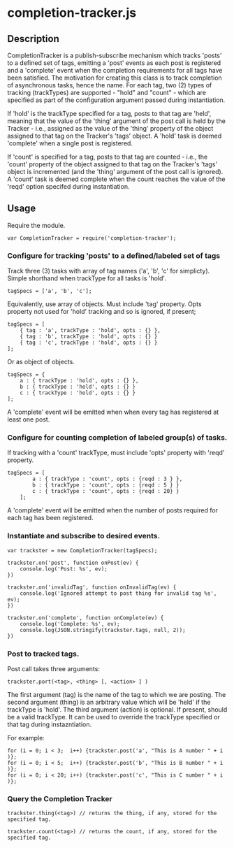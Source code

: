 # completion-tracker.js

## Description

CompletionTracker is a publish-subscribe mechanism which tracks
'posts' to a defined set of tags, emitting a 'post' events as each
post is registered and a 'complete' event when the completion
requirements for all tags have been satisfied.  The motivation for
creating this class is to track completion of asynchronous tasks,
hence the name.  For each tag, two (2) types of tracking (trackTypes)
are supported - "hold" and "count" - which are specified as part of
the configuration argument passed during instantiation.

If 'hold' is the trackType specified for a tag, posts to that tag are
'held', meaning that the value of the 'thing' argument of the post
call is held by the Tracker - i.e., assigned as the value of the
'thing' property of the object assigned to that tag on the Tracker's
'tags' object.  A 'hold' task is deemed 'complete' when a single post
is registered.

If 'count' is specified for a tag, posts to that tag are counted -
i.e., the 'count' property of the object assigned to that tag on the
Tracker's 'tags' object is incremented (and the 'thing' argument of
the post call is ignored).  A 'count' task is deemed complete when the
count reaches the value of the 'reqd' option specifed during
instantiation.

## Usage

Require the module.

    var CompletionTracker = require('completion-tracker');


### Configure for tracking 'posts' to a defined/labeled set of tags

Track three (3) tasks with array of tag names ('a', 'b', 'c' for
simplicty).  Simple shorthand when trackType for all tasks is 'hold'.

    tagSpecs = ['a', 'b', 'c'];

Equivalently, use array of objects.  Must include 'tag' property. Opts
property not used for 'hold' tracking and so is ignored, if present;

    tagSpecs = [
        { tag : 'a', trackType : 'hold', opts : {} },
        { tag : 'b', trackType : 'hold', opts : {} }
        { tag : 'c', trackType : 'hold', opts : {} }
    ];

Or as object of objects.

    tagSpecs = {
        a : { trackType : 'hold', opts : {} },
        b : { trackType : 'hold', opts : {} }
        c : { trackType : 'hold', opts : {} }
    ];

A 'complete' event will be emitted when when every tag has registered
at least one post.

### Configure for counting completion of labeled group(s) of tasks. 

If tracking with a 'count' trackType, must include 'opts' property with 'reqd' property.

    tagSpecs = [
            a : { trackType : 'count', opts : {reqd : 3 } },
            b : { trackType : 'count', opts : {reqd : 5 } }
            c : { trackType : 'count', opts : {reqd : 20} }
        ];


A 'complete' event will be emitted when the number of posts required
for each tag has been registered.

### Instantiate and subscribe to desired events.

    var trackster = new CompletionTracker(tagSpecs);

    trackster.on('post', function onPost(ev) {
        console.log('Post: %s', ev);
    })

    trackster.on('invalidTag', function onInvalidTag(ev) {
        console.log('Ignored attempt to post thing for invalid tag %s', ev);
    })

    trackster.on('complete', function onComplete(ev) {
        console.log('Complete: %s', ev);
        console.log(JSON.stringify(trackster.tags, null, 2));
    })

### Post to tracked tags.

Post call takes three arguments:

    trackster.port(<tag>, <thing> [, <action> ] )

The first argument (tag) is the name of the tag to which we are
posting.  The second argument (thing) is an arbitrary value which will
be 'held' if the trackType is 'hold'.  The third argument (action) is
optional.  If present, should be a valid trackType.  It can be
used to override the trackType specified or that tag during
instazntiation.

For example:

    for (i = 0; i < 3;  i++) {trackster.post('a', "This is A number " + i )};
    for (i = 0; i < 5;  i++) {trackster.post('b', "This is B number " + i )};
    for (i = 0; i < 20; i++) {trackster.post('c', "This is C number " + i )};

### Query the Completion Tracker

    trackster.thing(<tag>) // returns the thing, if any, stored for the specified tag.

    trackster.count(<tag>) // returns the count, if any, stored for the specified tag.

